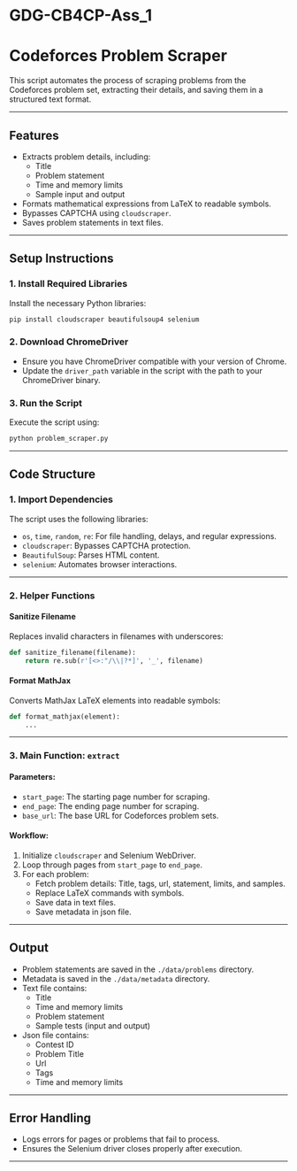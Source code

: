 # GDG-CB4CP-Ass_1

# **Codeforces Problem Scraper**

This script automates the process of scraping problems from the Codeforces problem set, extracting their details, and saving them in a structured text format.

---

## **Features**
- Extracts problem details, including:
  - Title
  - Problem statement
  - Time and memory limits
  - Sample input and output
- Formats mathematical expressions from LaTeX to readable symbols.
- Bypasses CAPTCHA using `cloudscraper`.
- Saves problem statements in text files.

---

## **Setup Instructions**

### **1. Install Required Libraries**
Install the necessary Python libraries:
```bash
pip install cloudscraper beautifulsoup4 selenium
```

### **2. Download ChromeDriver**
- Ensure you have ChromeDriver compatible with your version of Chrome.
- Update the `driver_path` variable in the script with the path to your ChromeDriver binary.

### **3. Run the Script**
Execute the script using:
```bash
python problem_scraper.py
```

---

## **Code Structure**

### **1. Import Dependencies**
The script uses the following libraries:
- `os`, `time`, `random`, `re`: For file handling, delays, and regular expressions.
- `cloudscraper`: Bypasses CAPTCHA protection.
- `BeautifulSoup`: Parses HTML content.
- `selenium`: Automates browser interactions.

---

### **2. Helper Functions**

#### **Sanitize Filename**
Replaces invalid characters in filenames with underscores:
```python
def sanitize_filename(filename):
    return re.sub(r'[<>:"/\\|?*]', '_', filename)
```

#### **Format MathJax**
Converts MathJax LaTeX elements into readable symbols:
```python
def format_mathjax(element):
    ...
```

---

### **3. Main Function: `extract`**

#### **Parameters**:
- `start_page`: The starting page number for scraping.
- `end_page`: The ending page number for scraping.
- `base_url`: The base URL for Codeforces problem sets.

#### **Workflow**:
1. Initialize `cloudscraper` and Selenium WebDriver.
2. Loop through pages from `start_page` to `end_page`.
3. For each problem:
   - Fetch problem details: Title, tags, url, statement, limits, and samples.
   - Replace LaTeX commands with symbols.
   - Save data in text files.
   - Save metadata in json file.

---

## **Output**
- Problem statements are saved in the `./data/problems` directory.
- Metadata is saved in the `./data/metadata` directory.
- Text file contains:
  - Title
  - Time and memory limits
  - Problem statement
  - Sample tests (input and output)
- Json file contains:
  - Contest ID
  - Problem Title
  - Url
  - Tags
  - Time and memory limits

---

## **Error Handling**
- Logs errors for pages or problems that fail to process.
- Ensures the Selenium driver closes properly after execution.

---
